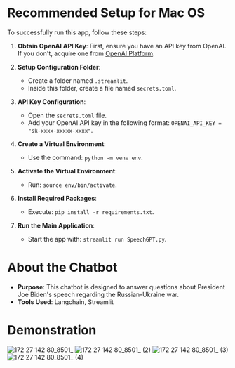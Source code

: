 # Recommended Setup for Mac OS

To successfully run this app, follow these steps:

1. **Obtain OpenAI API Key**: First, ensure you have an API key from OpenAI. If you don't, acquire one from [OpenAI Platform](https://platform.openai.com/api-keys).

2. **Setup Configuration Folder**:
   - Create a folder named `.streamlit`.
   - Inside this folder, create a file named `secrets.toml`.

3. **API Key Configuration**:
   - Open the `secrets.toml` file.
   - Add your OpenAI API key in the following format: `OPENAI_API_KEY = "sk-xxxx-xxxxx-xxxx"`.

4. **Create a Virtual Environment**:
   - Use the command: `python -m venv env`.

5. **Activate the Virtual Environment**:
   - Run: `source env/bin/activate`.

6. **Install Required Packages**:
   - Execute: `pip install -r requirements.txt`.

7. **Run the Main Application**:
   - Start the app with: `streamlit run SpeechGPT.py`.

# About the Chatbot
- **Purpose**: This chatbot is designed to answer questions about President Joe Biden's speech regarding the Russian-Ukraine war.
- **Tools Used**: Langchain, Streamlit  

# Demonstration
![172 27 142 80_8501_](https://github.com/wonjoon4git/Speech-GPT/assets/96000435/d4dcd503-a9bb-4e21-ace9-fa71aa03e295)
![172 27 142 80_8501_ (2)](https://github.com/wonjoon4git/Speech-GPT/assets/96000435/57479be8-4dd8-4fff-b17e-20aa0cb1cb73)
![172 27 142 80_8501_ (3)](https://github.com/wonjoon4git/Speech-GPT/assets/96000435/e9436136-616a-49b5-9e83-a2ef9d7140d1)
![172 27 142 80_8501_ (4)](https://github.com/wonjoon4git/Speech-GPT/assets/96000435/a202b2c1-2fcf-49a3-8bcc-ef4fe0b3554c)


